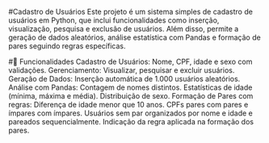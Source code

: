 #Cadastro de Usuários
Este projeto é um sistema simples de cadastro de usuários em Python, que inclui funcionalidades como inserção, visualização, pesquisa e exclusão de usuários. Além disso, permite a geração de dados aleatórios, análise estatística com Pandas e formação de pares seguindo regras específicas.

#📌 Funcionalidades
Cadastro de Usuários: Nome, CPF, idade e sexo com validações.
Gerenciamento: Visualizar, pesquisar e excluir usuários.
Geração de Dados: Inserção automática de 1.000 usuários aleatórios.
Análise com Pandas:
Contagem de nomes distintos.
Estatísticas de idade (mínima, máxima e média).
Distribuição de sexo.
Formação de Pares com regras:
Diferença de idade menor que 10 anos.
CPFs pares com pares e ímpares com ímpares.
Usuários sem par organizados por nome e idade e pareados sequencialmente.
Indicação da regra aplicada na formação dos pares.
